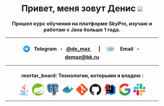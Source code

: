 <h1 align="center"> Привет, меня зовут Денис 
<img src="https://github.com/blackcater/blackcater/raw/main/images/Hi.gif" height="32"/></h1>

<h3 align="center">Прошел курс обучения на платформе SkyPro, изучаю и работаю с Java больше 1 года. </h3>

<hr>

<h3 align="center">  
  <img src="https://github.com/DeMazGH/DeMazGH/blob/main/images/icons/tg-app-icon.svg" title="Tg" alt="Tg" width="26" height="26" align="center" 
    style="margin-bottom: 4px;" /> &nbsp
  Telegram &nbsp - &nbsp <a href="https://t.me/de_maz">@de_maz </a> &nbsp &nbsp &nbsp 
  | 
  &nbsp &nbsp 
  <img src="https://github.com/DeMazGH/DeMazGH/blob/main/images/icons/email-icon.png" title="Email" alt="Email" width="26" height="26" align="center" 
    style="margin-bottom: 4px;" /> &nbsp
  &nbsp Email &nbsp - &nbsp <a href="mailto:demaz@bk.ru">demaz@bk.ru </a> </h3>
  
<hr>

<h3 align="center">:mortar_board: Технологии, которыми я владею :</h3>

<div align="center">
<img src="https://github.com/devicons/devicon/blob/master/icons/java/java-original.svg" title="Java" alt="Java" width="40" height="40"/>&nbsp;
<img src="https://github.com/devicons/devicon/blob/master/icons/spring/spring-original.svg" title="Spring" alt="Spring" width="40" height="40"/>&nbsp;
<img src="https://github.com/devicons/devicon/blob/master/icons/postgresql/postgresql-original.svg" title="PostgreSQL" alt="PostgreSQL" width="40" height="40"/>&nbsp; 
<img src="https://github.com/devicons/devicon/blob/master/icons/docker/docker-original.svg" title="Docker" alt="Docker" width="40" height="40"/>&nbsp;	
<img src="https://github.com/devicons/devicon/blob/master/icons/git/git-original.svg" title="Git" **alt="Git" width="40" height="40"/>	
<img src="https://github.com/devicons/devicon/blob/master/icons/github/github-original.svg" title="Github" alt="Github" width="40" height="40"/>&nbsp;
<img src="https://github.com/devicons/devicon/blob/master/icons/intellij/intellij-original.svg" title="IntelliJ IDEA" alt="IntelliJ IDEA" width="40" height="40"/>&nbsp;
<img src="https://github.com/devicons/devicon/blob/master/icons/google/google-original.svg" title="Google" alt="Google" width="40" height="40"/>&nbsp;
<img src="https://github.com/devicons/devicon/blob/master/icons/slack/slack-original.svg" title="Slack" alt="Slack" width="40" height="40"/>&nbsp;
</div>

<hr>

